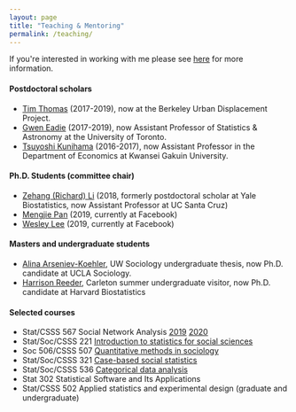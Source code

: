 ```yaml
---
layout: page
title: "Teaching & Mentoring"
permalink: /teaching/
---
```


If you're interested in working with me please see [here](https://thmccormick.github.io/class/students/) for more information.
<br>
#### Postdoctoral scholars
+ [Tim Thomas](https://timathomas.github.io/) (2017-2019), now at the Berkeley Urban Displacement Project.
+ [Gwen Eadie](https://www.physics.mcmaster.ca/~eadiegm/cover.html) (2017-2019), now Assistant Professor of Statistics & Astronomy at the University of Toronto.
+ [Tsuyoshi Kunihama](https://sites.google.com/site/tsuyoshikunihama/) (2016-2017), now Assistant Professor in the Department of Economics at Kwansei Gakuin University.

#### Ph.D. Students (committee chair)
+ [Zehang (Richard) Li](http://zehangli.com/) (2018, formerly postdoctoral scholar at Yale Biostatistics, now Assistant Professor at UC Santa Cruz)
+ [Mengjie Pan](https://www.stat.washington.edu/~mpan1/) (2019, currently at Facebook)
+ [Wesley Lee](https://www.stat.washington.edu/people/wtlee/) (2019, currently at Facebook)


#### Masters and undergraduate students
+ [Alina Arseniev-Koehler](https://soc.ucla.edu/grads/alina-arseniev-koehler), UW Sociology undergraduate thesis, now Ph.D. candidate at UCLA Sociology.
+ [Harrison Reeder](https://www.hsph.harvard.edu/biostatistics/tag/harrison-reeder/), Carleton summer undergraduate visitor, now Ph.D. candidate at Harvard Biostatistics


#### Selected courses
+ Stat/CSSS 567 Social Network Analysis [2019](https://thmccormick.github.io/class/567_sp19/) [2020](https://thmccormick.github.io/class/567_au20/)
+ Stat/Soc/CSSS 221 [Introduction to statistics for social sciences](https://docs.google.com/document/d/1wLRowIehGM1w-i4l4qaMerYgEhL0wpS__r_fbvwHeww/edit?usp=sharing)
+ Soc 506/CSSS 507 [Quantitative methods in sociology](http://www.stat.washington.edu/~tylermc/soc506sp15/schedule_2015.htm)
+ Stat/Soc/CSSS 321 [Case-based social statistics](http://www.stat.washington.edu/~tylermc/syllabus_321aut13.pdf)
+ Stat/Soc/CSSS 536 [Categorical data analysis](http://www.stat.washington.edu/~tylermc/syllabus_536_f13.pdf)
+ Stat 302 Statistical Software and Its Applications
+ Stat/CSSS 502 Applied statistics and experimental design (graduate and undergraduate) 
